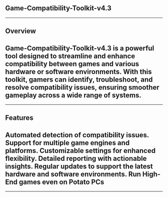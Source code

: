 Game-Compatibility-Toolkit-v4.3
-------------------------------------------------------------------------
-------------------------------------------------------------------------

Overview
-------------------------------------------------------------------------
Game-Compatibility-Toolkit-v4.3 is a powerful tool designed to streamline
and enhance compatibility between games and various hardware or software 
environments. With this toolkit, gamers can identify, troubleshoot, and 
resolve compatibility issues, ensuring smoother gameplay across a wide 
range of systems.
-------------------------------------------------------------------------
-------------------------------------------------------------------------

Features
-------------------------------------------------------------------------
Automated detection of compatibility issues.
Support for multiple game engines and platforms.
Customizable settings for enhanced flexibility.
Detailed reporting with actionable insights.
Regular updates to support the latest hardware and software environments.
Run High-End games even on Potato PCs
-------------------------------------------------------------------------
-------------------------------------------------------------------------
